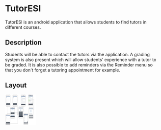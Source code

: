 # TutorESI

TutorESI is an android application that allows students to find tutors in different courses.

## Description

Students will be able to contact the tutors via the application.
A grading system is also present which will allow students' experience with a tutor to be graded.
It is also possible to add reminders via the Reminder menu so that you don't forget a tutoring appointment for example.

## Layout

<img src="Maquette.png" style=" width:100px ; height:100px " />




